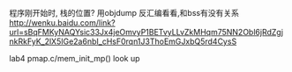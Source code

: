 程序刚开始时, 栈的位置?
用objdump  反汇编看看,和bss有没有关系
http://wenku.baidu.com/link?url=sBqFMKyNAQYsic33Jx4jeOmvyP1BETvyLLvZkMHqm75NN2Obl6jRdZgjnkRkFyK_2lX5IGe2a6nbI_cHsF0rqn1J3ThoEmGJxbQ5rd4CysS

lab4 pmap.c/mem_init_mp() look up

